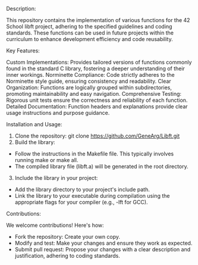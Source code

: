 Description:

This repository contains the implementation of various functions for the 42 School libft project, adhering to the specified guidelines and coding standards. These functions can be used in future projects within the curriculum to enhance development efficiency and code reusability.

Key Features:

Custom Implementations: Provides tailored versions of functions commonly found in the standard C library, fostering a deeper understanding of their inner workings.
Norminette Compliance: Code strictly adheres to the Norminette style guide, ensuring consistency and readability.
Clear Organization: Functions are logically grouped within subdirectories, promoting maintainability and easy navigation.
Comprehensive Testing: Rigorous unit tests ensure the correctness and reliability of each function.
Detailed Documentation: Function headers and explanations provide clear usage instructions and purpose guidance.

Installation and Usage:
1. Clone the repository: git clone https://github.com/GeneArg/Libft.git
2. Build the library:
- Follow the instructions in the Makefile file. This typically involves running make or make all.
- The compiled library file (libft.a) will be generated in the root directory.
3. Include the library in your project:
- Add the library directory to your project's include path.
- Link the library to your executable during compilation using the appropriate flags for your compiler (e.g., -lft for GCC).

Contributions:

We welcome contributions! Here's how:
- Fork the repository: Create your own copy.
- Modify and test: Make your changes and ensure they work as expected.
- Submit pull request: Propose your changes with a clear description and justification, adhering to coding standards.
